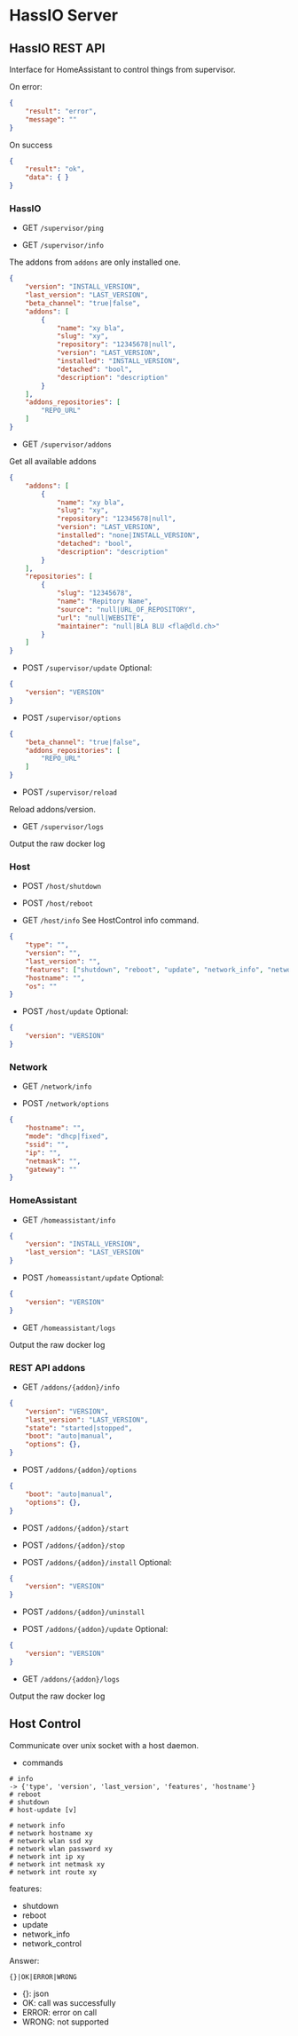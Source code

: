 # HassIO Server

## HassIO REST API

Interface for HomeAssistant to control things from supervisor.

On error:
```json
{
    "result": "error",
    "message": ""
}
```

On success
```json
{
    "result": "ok",
    "data": { }
}
```

### HassIO

- GET `/supervisor/ping`

- GET `/supervisor/info`

The addons from `addons` are only installed one.

```json
{
    "version": "INSTALL_VERSION",
    "last_version": "LAST_VERSION",
    "beta_channel": "true|false",
    "addons": [
        {
            "name": "xy bla",
            "slug": "xy",
            "repository": "12345678|null",
            "version": "LAST_VERSION",
            "installed": "INSTALL_VERSION",
            "detached": "bool",
            "description": "description"
        }
    ],
    "addons_repositories": [
        "REPO_URL"
    ]
}
```

- GET `/supervisor/addons`

Get all available addons

```json
{
    "addons": [
        {
            "name": "xy bla",
            "slug": "xy",
            "repository": "12345678|null",
            "version": "LAST_VERSION",
            "installed": "none|INSTALL_VERSION",
            "detached": "bool",
            "description": "description"
        }
    ],
    "repositories": [
        {
            "slug": "12345678",
            "name": "Repitory Name",
            "source": "null|URL_OF_REPOSITORY",
            "url": "null|WEBSITE",
            "maintainer": "null|BLA BLU <fla@dld.ch>"
        }
    ]
}
```

- POST `/supervisor/update`
Optional:
```json
{
    "version": "VERSION"
}
```

- POST `/supervisor/options`
```json
{
    "beta_channel": "true|false",
    "addons_repositories": [
        "REPO_URL"
    ]
}
```

- POST `/supervisor/reload`

Reload addons/version.

- GET `/supervisor/logs`

Output the raw docker log

### Host

- POST `/host/shutdown`

- POST `/host/reboot`

- GET `/host/info`
See HostControl info command.
```json
{
    "type": "",
    "version": "",
    "last_version": "",
    "features": ["shutdown", "reboot", "update", "network_info", "network_control"],
    "hostname": "",
    "os": ""
}
```

- POST `/host/update`
Optional:
```json
{
    "version": "VERSION"
}
```

### Network

- GET `/network/info`

- POST `/network/options`
```json
{
    "hostname": "",
    "mode": "dhcp|fixed",
    "ssid": "",
    "ip": "",
    "netmask": "",
    "gateway": ""
}
```

### HomeAssistant

- GET `/homeassistant/info`

```json
{
    "version": "INSTALL_VERSION",
    "last_version": "LAST_VERSION"
}
```

- POST `/homeassistant/update`
Optional:
```json
{
    "version": "VERSION"
}
```

- GET `/homeassistant/logs`

Output the raw docker log

### REST API addons

- GET `/addons/{addon}/info`
```json
{
    "version": "VERSION",
    "last_version": "LAST_VERSION",
    "state": "started|stopped",
    "boot": "auto|manual",
    "options": {},
}
```

- POST `/addons/{addon}/options`
```json
{
    "boot": "auto|manual",
    "options": {},
}
```

- POST `/addons/{addon}/start`

- POST `/addons/{addon}/stop`

- POST `/addons/{addon}/install`
Optional:
```json
{
    "version": "VERSION"
}
```

- POST `/addons/{addon}/uninstall`

- POST `/addons/{addon}/update`
Optional:
```json
{
    "version": "VERSION"
}
```

- GET `/addons/{addon}/logs`

Output the raw docker log

## Host Control

Communicate over unix socket with a host daemon.

- commands
```
# info
-> {'type', 'version', 'last_version', 'features', 'hostname'}
# reboot
# shutdown
# host-update [v]

# network info
# network hostname xy
# network wlan ssd xy
# network wlan password xy
# network int ip xy
# network int netmask xy
# network int route xy
```

features:
- shutdown
- reboot
- update
- network_info
- network_control

Answer:
```
{}|OK|ERROR|WRONG
```

- {}: json
- OK: call was successfully
- ERROR: error on call
- WRONG: not supported
